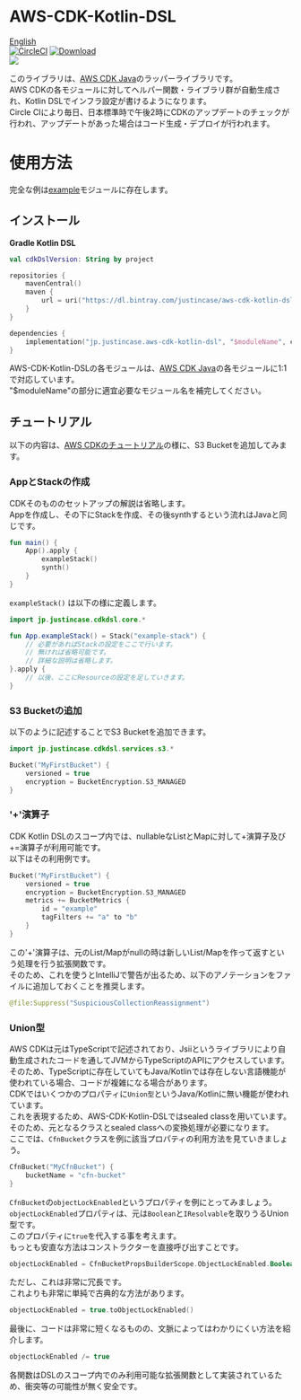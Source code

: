 # AWS-CDK-Kotlin-DSL  
[English](README.md)  
[![CircleCI](https://circleci.com/gh/justincase-jp/AWS-CDK-Kotlin-DSL/tree/master.svg?style=svg)](https://circleci.com/gh/justincase-jp/AWS-CDK-Kotlin-DSL/tree/master)
[![Download](https://api.bintray.com/packages/justincase/aws-cdk-kotlin-dsl/core/images/download.svg) ](https://bintray.com/justincase/aws-cdk-kotlin-dsl/core/_latestVersion)  
<a href='https://bintray.com/justincase/aws-cdk-kotlin-dsl/core?source=watch' alt='Get automatic notifications about new "core" versions'><img src='https://www.bintray.com/docs/images/bintray_badge_color.png'></a>
  
このライブラリは、[AWS CDK Java](https://mvnrepository.com/artifact/software.amazon.awscdk)のラッパーライブラリです。  
AWS CDKの各モジュールに対してヘルパー関数・ライブラリ群が自動生成され、Kotlin DSLでインフラ設定が書けるようになります。  
Circle CIにより毎日、日本標準時で午後2時にCDKのアップデートのチェックが行われ、アップデートがあった場合はコード生成・デプロイが行われます。  


# 使用方法
完全な例は[example](example)モジュールに存在します。
## インストール
**Gradle Kotlin DSL**

```kotlin
val cdkDslVersion: String by project

repositories {
    mavenCentral()
    maven {
        url = uri("https://dl.bintray.com/justincase/aws-cdk-kotlin-dsl")
    }
}

dependencies {
    implementation("jp.justincase.aws-cdk-kotlin-dsl", "$moduleName", cdkDslVersion)
}
```

AWS-CDK-Kotlin-DSLの各モジュールは、[AWS CDK Java](https://mvnrepository.com/artifact/software.amazon.awscdk)の各モジュールに1:1で対応しています。  
"$moduleName"の部分に適宜必要なモジュール名を補完してください。

## チュートリアル
以下の内容は、[AWS CDKのチュートリアル](https://docs.aws.amazon.com/ja_jp/cdk/latest/guide/getting_started.html#hello_world_tutorial)の様に、S3 Bucketを追加してみます。
### AppとStackの作成
CDKそのもののセットアップの解説は省略します。  
Appを作成し、その下にStackを作成、その後synthするという流れはJavaと同じです。

```kotlin
fun main() {
    App().apply {
        exampleStack()
        synth()
    }
}
```

`exampleStack()` は以下の様に定義します。

```kotlin
import jp.justincase.cdkdsl.core.*

fun App.exampleStack() = Stack("example-stack") {
    // 必要があればStackの設定をここで行います。
    // 無ければ省略可能です。
    // 詳細な説明は省略します。
}.apply {
    // 以後、ここにResourceの設定を足していきます。
}
```

### S3 Bucketの追加
以下のように記述することでS3 Bucketを追加できます。

```kotlin
import jp.justincase.cdkdsl.services.s3.*

Bucket("MyFirstBucket") {
    versioned = true
    encryption = BucketEncryption.S3_MANAGED
}
```

### '+'演算子
CDK Kotlin DSLのスコープ内では、nullableなListとMapに対して+演算子及び+=演算子が利用可能です。  
以下はその利用例です。

```kotlin
Bucket("MyFirstBucket") {
    versioned = true
    encryption = BucketEncryption.S3_MANAGED
    metrics += BucketMetrics { 
        id = "example"
        tagFilters += "a" to "b"
    }
}
```

この'+'演算子は、元のList/Mapがnullの時は新しいList/Mapを作って返すという処理を行う拡張関数です。  
そのため、これを使うとIntelliJで警告が出るため、以下のアノテーションをファイルに追加しておくことを推奨します。

```kotlin
@file:Suppress("SuspiciousCollectionReassignment")
```

### Union型
AWS CDKは元はTypeScriptで記述されており、Jsiiというライブラリにより自動生成されたコードを通してJVMからTypeScriptのAPIにアクセスしています。  
そのため、TypeScriptに存在していてもJava/Kotlinでは存在しない言語機能が使われている場合、コードが複雑になる場合があります。  
CDKではいくつかのプロパティに`Union型`というJava/Kotlinに無い機能が使われています。  
これを表現するため、AWS-CDK-Kotlin-DSLではsealed classを用いています。  
そのため、元となるクラスとsealed classへの変換処理が必要になります。  
ここでは、`CfnBucket`クラスを例に該当プロパティの利用方法を見ていきましょう。

```kotlin
CfnBucket("MyCfnBucket") {
    bucketName = "cfn-bucket"
}
```

`CfnBucket`の`objectLockEnabled`というプロパティを例にとってみましょう。  
`objectLockEnabled`プロパティは、元は`Boolean`と`IResolvable`を取りうるUnion型です。  
このプロパティに`true`を代入する事を考えます。  
もっとも安直な方法はコンストラクターを直接呼び出すことです。

```kotlin
objectLockEnabled = CfnBucketPropsBuilderScope.ObjectLockEnabled.Boolean(true)
```

ただし、これは非常に冗長です。  
これよりも非常に単純で古典的な方法があります。  

```kotlin
objectLockEnabled = true.toObjectLockEnabled()
```

最後に、コードは非常に短くなるものの、文脈によってはわかりにくい方法を紹介します。

```kotlin
objectLockEnabled /= true
```

各関数はDSLのスコープ内でのみ利用可能な拡張関数として実装されているため、衝突等の可能性が無く安全です。

